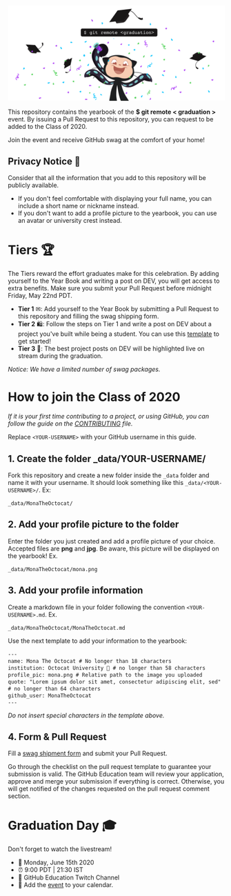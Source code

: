 
![Graduation Mona](assets/card-min.png)

This repository contains the yearbook of the **$ git remote < graduation >** event. By issuing a Pull Request to this repository, you can request to be added to the Class of 2020. 

Join the event and receive GitHub swag at the comfort of your home!

## Privacy Notice 👀
Consider that all the information that you add to this repository will be publicly available.

- If you don't feel comfortable with displaying your full name, you can include a short name or nickname instead.
- If you don't want to add a profile picture to the yearbook, you can use an avatar or university crest instead. 

# Tiers 🏆

The Tiers reward the effort graduates make for this celebration. By adding yourself to the Year Book and writing a post on DEV, you will get access to extra benefits. Make sure you submit your Pull Request before midnight Friday, May 22nd PDT.

- **Tier 1** ✉: Add yourself to the Year Book by submitting a Pull Request to this repository and filling the swag shipping form. 
- **Tier 2** 🛍: Follow the steps on Tier 1 and write a post on DEV about a project you've built while being a student. You can use this [template](https://dev.to/new/octograd2020) to get started!
- **Tier 3** 🏅: The best project posts on DEV will be highlighted live on stream during the graduation.

_Notice: We have a limited number of swag packages._

# How to join the Class of 2020
_If it is your first time contributing to a project, or using GitHub, you can follow the guide on the [CONTRIBUTING](CONTRIBUTING.md) file._

Replace `<YOUR-USERNAME>` with your GitHub username in this guide.

## 1. Create the folder _data/YOUR-USERNAME/ 
Fork this repository and create a new folder inside the `_data` folder and name it with your username. It should look something like this `_data/<YOUR-USERNAME>/`. Ex:

```
_data/MonaTheOctocat/
```

## 2. Add your profile picture to the folder
Enter the folder you just created and add a profile picture of your choice. Accepted files are **png** and **jpg**. Be aware, this picture will be displayed on the yearbook! Ex.

```
_data/MonaTheOctocat/mona.png
```

## 3. Add your profile information
Create a markdown file in your folder following the convention `<YOUR-USERNAME>.md`. Ex.

```
_data/MonaTheOctocat/MonaTheOctocat.md
```
Use the next template to add your information to the yearbook:
```
---
name: Mona The Octocat # No longer than 18 characters
institution: Octocat University 🚩 # no longer than 58 characters
profile_pic: mona.png # Relative path to the image you uploaded
quote: "Lorem ipsum dolor sit amet, consectetur adipiscing elit, sed" # no longer than 64 characters
github_user: MonaTheOctocat
---
```

_Do not insert special characters in the template above._

## 4. Form & Pull Request

Fill a [swag shipment form](https://airtable.com/shrmuHxu38ZariKJi) and submit your Pull Request. 

Go through the checklist on the pull request template to guarantee your submission is valid. The GitHub Education team will review your application, approve and merge your submission if everything is correct. Otherwise, you will get notified of the changes requested on the pull request comment section. 

# Graduation Day 🎓
Don't forget to watch the livestream! 

- 📆 Monday, June 15th 2020
- ⏰ 9:00 PDT | 21:30 IST
- 📍 GitHub Education Twitch Channel
- 📎 Add the [event](http://www.google.com/calendar/event?action=TEMPLATE&dates=20200615T160000Z%2F20200615T183000Z&text=%24%20git%20remote%20%3Cgraduation%3E%20%F0%9F%8E%93&location=https%3A%2F%2Fwww.twitch.tv%2Fgithubeducation&details=) to your calendar.